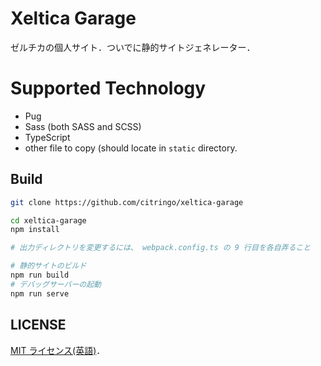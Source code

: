 ﻿# Xeltica Garage

ゼルチカの個人サイト．ついでに静的サイトジェネレーター．

# Supported Technology

- Pug
- Sass (both SASS and SCSS)
- TypeScript
- other file to copy (should locate in `static` directory.

## Build

```sh
git clone https://github.com/citringo/xeltica-garage

cd xeltica-garage
npm install

# 出力ディレクトリを変更するには、 webpack.config.ts の 9 行目を各自弄ること

# 静的サイトのビルド
npm run build
# デバッグサーバーの起動
npm run serve
```

## LICENSE

[MIT ライセンス(英語)](LICENSE)．
